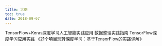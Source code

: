 ```yaml
---
title: 大纲
toc: true
date: 2018-09-07
---
```

TensorFlow+Keras深度学习人工智能实践应用
数据整理实践指南
TensorFlow深度学习应用实践
《21个项目玩转深度学习：基于TensorFlow的实践详解》
